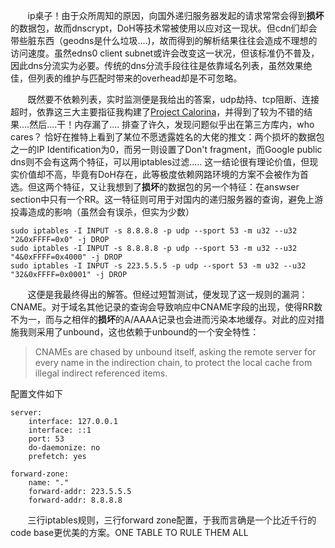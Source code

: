 &nbsp; &nbsp; &nbsp; &nbsp;ip桌子！由于众所周知的原因，向国外递归服务器发起的请求常常会得到**损坏**的数据包，故而dnscrypt，DoH等技术常被使用以应对这一现状。但cdn们却会带些脏东西（geodns是什么垃圾....)，故而得到的解析结果往往会造成不理想的访问速度。虽然edns0 client subnet或许会改变这一状况，但该标准仍不普及，因此dns分流实为必要。传统的dns分流手段往往是依靠域名列表，虽然效果绝佳，但列表的维护与匹配时带来的overhead却是不可忽略。

&nbsp; &nbsp; &nbsp; &nbsp;既然要不依赖列表，实时监测便是我给出的答案，udp劫持、tcp阻断、连接超时，依靠这三大主要指征我构建了[Project Calorina](https://gitlab.com/NickCao/calorina)，并得到了较为不错的结果....然后....干！内存漏了.... 排查了许久，发现问题似乎出在第三方库内，who cares？ 恰好在推特上看到了某位不愿透露姓名的大佬的推文：两个损坏的数据包之一的IP Identification为0，而另一则设置了Don't fragment，而Google public dns则不会有这两个特征，可以用iptables过滤..... 这一结论很有理论价值，但现实价值却不高，毕竟有DoH存在，此等极度依赖网路环境的方案不会被作为首选。但这两个特征，又让我想到了**损坏**的数据包的另一个特征：在answser section中只有一个RR。这一特征则可用于对国内的递归服务器的查询，避免上游投毒造成的影响（虽然会有误杀，但实为少数）
```
sudo iptables -I INPUT -s 8.8.8.8 -p udp --sport 53 -m u32 --u32 "2&0xFFFF=0x0" -j DROP
sudo iptables -I INPUT -s 8.8.8.8 -p udp --sport 53 -m u32 --u32 "4&0xFFFF=0x4000" -j DROP
sudo iptables -I INPUT -s 223.5.5.5 -p udp --sport 53 -m u32 --u32 "32&0xFFFF=0x0001" -j DROP
```
&nbsp; &nbsp; &nbsp; &nbsp;这便是我最终得出的解答。但经过短暂测试，便发现了这一规则的漏洞：CNAME。对于域名其他记录的查询会导致响应中CNAME字段的出现，使得RR数不为一，而与之相伴的**损坏**的A/AAAA记录也会进而污染本地缓存。对此的应对措施我则采用了unbound，这也依赖于unbound的一个安全特性：

> CNAMEs are chased by unbound itself, asking the remote server for every name in the indirection chain, to  protect  the local  cache  from  illegal  indirect referenced items.

配置文件如下
```
server:
	interface: 127.0.0.1
	interface: ::1
	port: 53
	do-daemonize: no
	prefetch: yes

forward-zone:
	name: "."
	forward-addr: 223.5.5.5
	forward-addr: 8.8.8.8
```
&nbsp; &nbsp; &nbsp; &nbsp;三行iptables规则，三行forward zone配置，于我而言确是一个比近千行的code base更优美的方案。ONE TABLE TO RULE THEM ALL